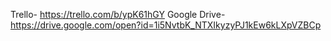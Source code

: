 Trello- https://trello.com/b/ypK61hGY
Google Drive- https://drive.google.com/open?id=1i5NvtbK_NTXIkyzyPJ1kEw6kLXpVZBCp
